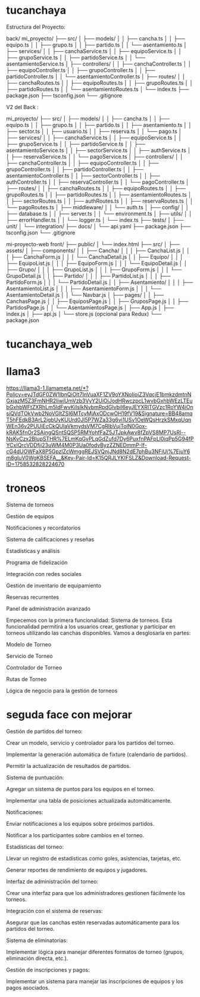 # tucanchaya
Estructura del Proyecto:

back/
mi_proyecto/
├── src/
│   ├── models/
│   │   ├── cancha.ts
│   │   ├── equipo.ts
│   │   ├── grupo.ts
│   │   ├── partido.ts
│   │   └── asentamiento.ts
│   ├── services/
│   │   ├── canchaService.ts
│   │   ├── equipoService.ts
│   │   ├── grupoService.ts
│   │   ├── partidoService.ts
│   │   └── asentamientoService.ts
│   ├── controllers/
│   │   ├── canchaController.ts
│   │   ├── equipoController.ts
│   │   ├── grupoController.ts
│   │   ├── partidoController.ts
│   │   └── asentamientoController.ts
│   ├── routes/
│   │   ├── canchaRoutes.ts
│   │   ├── equipoRoutes.ts
│   │   ├── grupoRoutes.ts
│   │   ├── partidoRoutes.ts
│   │   └── asentamientoRoutes.ts
│   └── index.ts
├── package.json
├── tsconfig.json
└── .gitignore


V2 del Back : 

mi_proyecto/
├── src/
│   ├── models/
│   │   ├── cancha.ts
│   │   ├── equipo.ts
│   │   ├── grupo.ts
│   │   ├── partido.ts
│   │   ├── asentamiento.ts
│   │   ├── sector.ts
│   │   ├── usuario.ts
│   │   ├── reserva.ts
│   │   └── pago.ts
│   ├── services/
│   │   ├── canchaService.ts
│   │   ├── equipoService.ts
│   │   ├── grupoService.ts
│   │   ├── partidoService.ts
│   │   ├── asentamientoService.ts
│   │   ├── sectorService.ts
│   │   ├── authService.ts
│   │   ├── reservaService.ts
│   │   └── pagoService.ts
│   ├── controllers/
│   │   ├── canchaController.ts
│   │   ├── equipoController.ts
│   │   ├── grupoController.ts
│   │   ├── partidoController.ts
│   │   ├── asentamientoController.ts
│   │   ├── sectorController.ts
│   │   ├── authController.ts
│   │   ├── reservaController.ts
│   │   └── pagoController.ts
│   ├── routes/
│   │   ├── canchaRoutes.ts
│   │   ├── equipoRoutes.ts
│   │   ├── grupoRoutes.ts
│   │   ├── partidoRoutes.ts
│   │   ├── asentamientoRoutes.ts
│   │   ├── sectorRoutes.ts
│   │   ├── authRoutes.ts
│   │   ├── reservaRoutes.ts
│   │   └── pagoRoutes.ts
│   ├── middleware/
│   │   └── auth.ts
│   ├── config/
│   │   ├── database.ts
│   │   ├── server.ts
│   │   └── environment.ts
│   ├── utils/
│   │   ├── errorHandler.ts
│   │   └── logger.ts
│   └── index.ts
├── tests/
│   ├── unit/
│   └── integration/
├── docs/
│   └── api.yaml
├── package.json
├── tsconfig.json
└── .gitignore





mi-proyecto-web front/
├── public/
│   └── index.html
├── src/
│   ├── assets/
│   ├── components/
│   │   ├── Cancha/
│   │   │   ├── CanchaList.js
│   │   │   ├── CanchaForm.js
│   │   │   └── CanchaDetail.js
│   │   ├── Equipo/
│   │   │   ├── EquipoList.js
│   │   │   ├── EquipoForm.js
│   │   │   └── EquipoDetail.js
│   │   ├── Grupo/
│   │   │   ├── GrupoList.js
│   │   │   ├── GrupoForm.js
│   │   │   └── GrupoDetail.js
│   │   ├── Partido/
│   │   │   ├── PartidoList.js
│   │   │   ├── PartidoForm.js
│   │   │   └── PartidoDetail.js
│   │   ├── Asentamiento/
│   │   │   ├── AsentamientoList.js
│   │   │   ├── AsentamientoForm.js
│   │   │   └── AsentamientoDetail.js
│   │   └── Navbar.js
│   ├── pages/
│   │   ├── CanchasPage.js
│   │   ├── EquiposPage.js
│   │   ├── GruposPage.js
│   │   ├── PartidosPage.js
│   │   └── AsentamientosPage.js
│   ├── App.js
│   ├── index.js
│   ├── api.js
│   └── store.js (opcional para Redux)
└── package.json

# tucanchaya_web


# llama3
https://llama3-1.llamameta.net/*?Policy=eyJTdGF0ZW1lbnQiOlt7InVuaXF1ZV9oYXNoIjoiZ3VqcjE1bmkzdmtnNGxjazM5Z3FmNHR2IiwiUmVzb3VyY2UiOiJodHRwczpcL1wvbGxhbWEzLTEubGxhbWFtZXRhLm5ldFwvKiIsIkNvbmRpdGlvbiI6eyJEYXRlTGVzc1RoYW4iOnsiQVdTOkVwb2NoVGltZSI6MTcyMjAxODcwOH19fV19&Signature=BB48amqT5hFEdkB3ArL2igbUyKUUrd0Jl5P7WZa33g6vi1USv1OeWQsHrzkSMxqUqnWEn36v2PUUiEcCkQUIaVkmydsVM7CgRIbVujTolN0Gox-kRAK5fnOr2SAingQSntSQSP5RMYohfFaZ5JTJpkAwv8fZpVS8MP7UsRl--NsKvCzx2BlupSTHR%7ELmKqGvPLqGdZufd7Dy6PuxfnPAFpLl0iqPp5G94fPYCxIQrcVDDfji23uWM4M0P3Ua0fodvByzZZNEDmmP-If-cG4dUOWFaX8P5GpzlZcWmggREJSVQnjJNd8N2dE7phBu3NFiUj%7EjuY6m8gIuV0WgKBSEFA__&Key-Pair-Id=K15QRJLYKIFSLZ&Download-Request-ID=1758532828224670

# troneos 

Sistema de torneos

Gestión de equipos

Notificaciones y recordatorios

Sistema de calificaciones y reseñas

Estadísticas y análisis

Programa de fidelización

Integración con redes sociales

Gestión de inventario de equipamiento

Reservas recurrentes

Panel de administración avanzado


Empecemos con la primera funcionalidad: Sistema de torneos. Esta funcionalidad permitirá a los usuarios crear, gestionar y participar en torneos utilizando las canchas disponibles. Vamos a desglosarla en partes:



Modelo de Torneo

Servicio de Torneo

Controlador de Torneo

Rutas de Torneo

Lógica de negocio para la gestión de torneos



# seguda face con mejorar 


Gestión de partidos del torneo:



Crear un modelo, servicio y controlador para los partidos del torneo.

Implementar la generación automática de fixture (calendario de partidos).

Permitir la actualización de resultados de partidos.




Sistema de puntuación:



Agregar un sistema de puntos para los equipos en el torneo.

Implementar una tabla de posiciones actualizada automáticamente.




Notificaciones:



Enviar notificaciones a los equipos sobre próximos partidos.

Notificar a los participantes sobre cambios en el torneo.




Estadísticas del torneo:



Llevar un registro de estadísticas como goles, asistencias, tarjetas, etc.

Generar reportes de rendimiento de equipos y jugadores.




Interfaz de administración del torneo:



Crear una interfaz para que los administradores gestionen fácilmente los torneos.




Integración con el sistema de reservas:



Asegurar que las canchas estén reservadas automáticamente para los partidos del torneo.




Sistema de eliminatorias:



Implementar lógica para manejar diferentes formatos de torneo (grupos, eliminación directa, etc.).




Gestión de inscripciones y pagos:



Implementar un sistema para manejar las inscripciones de equipos y los pagos asociados.

